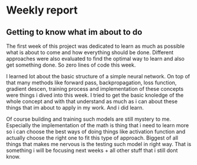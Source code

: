# Weekly report

## Getting to know what im about to do
The first week of this project was dedicated to learn as much as possible what is about to come and how everything should be done. Different approaches were also evaluated to find the optimal way to learn and also get something done. So zero lines of code this week.

I learned lot about the basic structure of a simple neural network. On top of that many methods like forward pass, backpropagation, loss function, gradient descen, training process and implementation of these concepts were things i dived into this week. I tried to get the basic knoledge of the whole concept and with that understand as much as i can about these things that im about to apply in my work. And i did learn.

Of course building and training such models are still mystery to me. Especially the implementation of the math is thing that i need to learn more so i can choose the best ways of doing things like activation function and actually choose the right one to fit this type of approach. Biggest of all things that makes me nervous is the testing such model in right way. That is something i will be focusing next weeks + all other stuff that i still dont know. 
